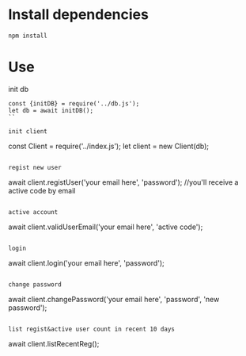 # Install dependencies

```
npm install
```

# Use

init db

```
const {initDB} = require('../db.js');
let db = await initDB();
``

init client

```
const Client = require('../index.js');
let client = new Client(db);
```

regist new user

```
await client.registUser('your email here', 'password'); //you'll receive a active code by email
```

active account

```
await client.validUserEmail('your email here', 'active code');
```

login

```
await client.login('your email here', 'password');
```

change password

```
await client.changePassword('your email here', 'password', 'new password');
```

list regist&active user count in recent 10 days

```
await client.listRecentReg();
```
